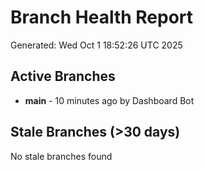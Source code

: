# Branch Health Report
Generated: Wed Oct  1 18:52:26 UTC 2025

## Active Branches
- **main** - 10 minutes ago by Dashboard Bot

## Stale Branches (>30 days)
No stale branches found

